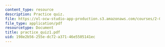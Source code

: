 ```yaml
---
content_type: resource
description: Practice quiz.
file: https://ol-ocw-studio-app-production.s3.amazonaws.com/courses/2-002-mechanics-and-materials-ii-spring-2004/198e2b56255edc72a37146e5505141ec_practice_quiz1.pdf
file_type: application/pdf
resourcetype: Document
title: practice_quiz1.pdf
uid: 198e2b56-255e-dc72-a371-46e5505141ec
---
```

